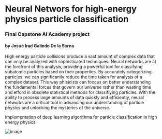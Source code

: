 # Neural Networs for high-energy physics particle classification
### Final Capstone AI Academy project
#### by Josué Irad Galindo De la Serna

High energy particle collisions produce a vast amount of complex data that can only be analyzed with sophisticated techniques. Neural networks are at the forefront of this analysis, providing a powerful tool for classifying subatomic particles based on their properties. By accurately categorizing particles, we can significantly reduce the time taken for analysis of a complex dataset. This way phisicists can foccus on better understanding the fundamental forces that govern our universe rather than wasting time and efford in obsolete statistical methods for classifiying particles. With the ability to process large amounts of data quickly and efficiently, neural networks are a critical tool in advancing our understanding of particle physics and unlocking the mysteries of the universe.

Implementation of deep learning algorithms for particle classification in high energy physics

![image](https://user-images.githubusercontent.com/115569635/230452743-013f56d1-6e78-4602-a767-476cd12c5a3f.png)
